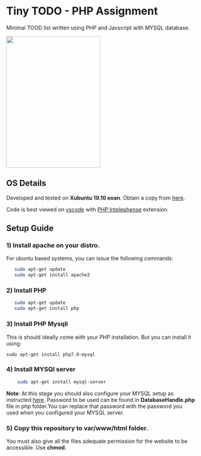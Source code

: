 # Tiny TODO - PHP Assignment
Minimal TOOD list written using PHP and Javscript with MYSQL database.

<img src="https://i.imgur.com/xixqqbh.png" height=350 width=250>

## OS Details
Developed and tested on **Xubuntu 19.10 eoan**. Obtain a copy from [here](https://xubuntu.org/download).

Code is best viewed on [vscode](https://code.visualstudio.com/) with [PHP Intelephense](https://marketplace.visualstudio.com/items?itemName=bmewburn.vscode-intelephense-client) extension.

## Setup Guide
### 1) Install apache on your distro.

   For ubuntu based systems, you can issue the following commands:

```bash
   sudo apt-get update
   sudo apt-get install apache2
```

### 2) Install PHP

```bash
   sudo apt-get update
   sudo apt-get install php
```

### 3) Install PHP Mysqli
  
  This is should ideally come with your PHP installation. But you can install it using:
    
    sudo apt-get install php7.0-mysql

### 4) Install MYSQl server

```bash
    sudo apt-get install mysql-server
```
 **Note**: At this stage you should also configure your MYSQL setup as instructed [here](https://www.configserverfirewall.com/ubuntu-linux/reset-mysql-root-password-ubuntu/). Password to be used can be found in **DatabaseHandle.php** file in php folder.You can replace that password with the password you used when you configured your MYSQL server.

 ### 5) Copy this repository to var/www/html folder.
You must also give all the files adequate permission for the website to be accessible. Use **chmod**.
   


